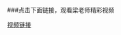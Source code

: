 ###点击下面链接，观看梁老师精彩视频

[视频链接](http://mp.weixin.qq.com/s?__biz=MzI2NDYyMDgwOA==&mid=100000215&idx=1&sn=71cb377b1892dbda12e19eaca9da6c47&chksm=6aa89fb05ddf16a681fe294a89fef6d0d07faab7eef0ef4561f90d0bddde9bfb7bee2c7b5d0a#rd)
